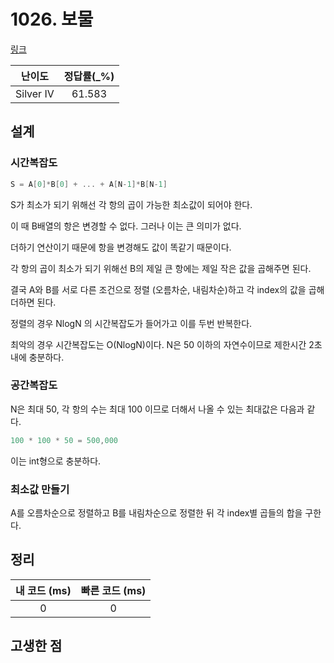 # 1026. 보물

[링크](https://www.acmicpc.net/problem/1026)

|  난이도   | 정답률(\_%) |
| :-------: | :---------: |
| Silver IV |   61.583    |

## 설계

### 시간복잡도

```cpp
S = A[0]*B[0] + ... + A[N-1]*B[N-1]
```

S가 최소가 되기 위해선 각 항의 곱이 가능한 최소값이 되어야 한다.

이 때 B배열의 항은 변경할 수 없다. 그러나 이는 큰 의미가 없다.

더하기 연산이기 때문에 항을 변경해도 값이 똑같기 때문이다.

각 항의 곱이 최소가 되기 위해선 B의 제일 큰 항에는 제일 작은 값을 곱해주면 된다.

결국 A와 B를 서로 다른 조건으로 정렬 (오름차순, 내림차순)하고 각 index의 값을 곱해 더하면 된다.

정렬의 경우 NlogN 의 시간복잡도가 들어가고 이를 두번 반복한다.

최악의 경우 시간복잡도는 O(NlogN)이다. N은 50 이하의 자연수이므로 제한시간 2초 내에 충분하다.

### 공간복잡도

N은 최대 50, 각 항의 수는 최대 100 이므로 더해서 나올 수 있는 최대값은 다음과 같다.

```cpp
100 * 100 * 50 = 500,000
```

이는 int형으로 충분하다.

### 최소값 만들기

A를 오름차순으로 정렬하고 B를 내림차순으로 정렬한 뒤 각 index별 곱들의 합을 구한다.

## 정리

| 내 코드 (ms) | 빠른 코드 (ms) |
| :----------: | :------------: |
|      0       |       0        |

## 고생한 점
